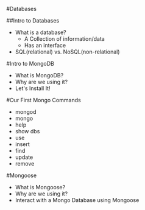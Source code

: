 #Databases

##Intro to Databases

* What is a database?  
    * A Collection of information/data  
    * Has an interface  
* SQL(relational) vs. NoSQL(non-relational)  

#Intro to MongoDB  
* What is MongoDB?  
* Why are we using it?  
* Let's Install It!  

#Our First Mongo Commands  

* mongod  
* mongo  
* help  
* show dbs  
* use  
* insert  
* find  
* update  
* remove  

#Mongoose

* What is Mongoose?  
* Why are we using it?  
* Interact with a Mongo Database using Mongoose  


